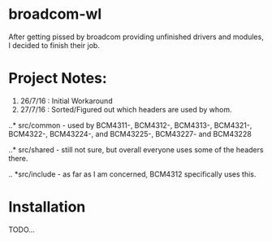 # broadcom-wl
After getting pissed by broadcom providing unfinished drivers and modules, I decided to finish their job.

# Project Notes:
1. 26/7/16 : Initial Workaround
2. 27/7/16 : Sorted/Figured out which headers are used by whom.

..* src/common - used by BCM4311-, BCM4312-, BCM4313-, BCM4321-, BCM4322-, BCM43224-, and BCM43225-, BCM43227- and BCM43228

..* src/shared - still not sure, but overall everyone uses some of the headers there.

.. *src/include - as far as I am concerned, BCM4312 specifically uses this.			

# Installation

TODO...
